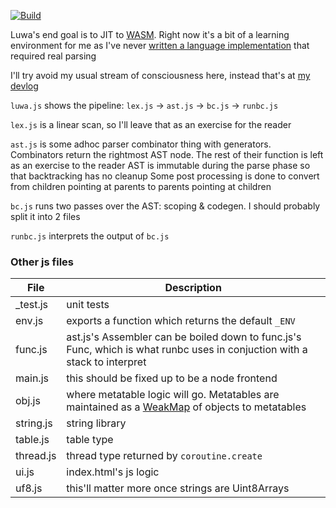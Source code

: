 [![Build](https://travis-ci.org/serprex/luwa.svg?branch=master)](https://travis-ci.org/serprex/luwa)

Luwa's end goal is to JIT to [WASM](https://webassembly.org). Right now it's a bit of a learning environment for me as I've never [written a language implementation](https://esolangs.org/wiki/User:Serprex) that required real parsing

I'll try avoid my usual stream of consciousness here, instead that's at [my devlog](https://patreon.com/serprex)

`luwa.js` shows the pipeline: `lex.js` -> `ast.js` -> `bc.js` -> `runbc.js`

`lex.js` is a linear scan, so I'll leave that as an exercise for the reader

`ast.js` is some adhoc parser combinator thing with generators. Combinators return the rightmost AST node. The rest of their function is left as an exercise to the reader
AST is immutable during the parse phase so that backtracking has no cleanup
Some post processing is done to convert from children pointing at parents to parents pointing at children

`bc.js` runs two passes over the AST: scoping & codegen. I should probably split it into 2 files

`runbc.js` interprets the output of `bc.js`

### Other js files
File | Description
--- | ---
\_test.js | unit tests
env.js | exports a function which returns the default `_ENV`
func.js | ast.js's Assembler can be boiled down to func.js's Func, which is what runbc uses in conjuction with a stack to interpret
main.js | this should be fixed up to be a node frontend
obj.js | where metatable logic will go. Metatables are maintained as a [WeakMap](https://developer.mozilla.org/en/docs/Web/JavaScript/Reference/Global_Objects/WeakMap) of objects to metatables
string.js | string library
table.js | table type
thread.js | thread type returned by `coroutine.create`
ui.js | index.html's js logic
uf8.js | this'll matter more once strings are Uint8Arrays

